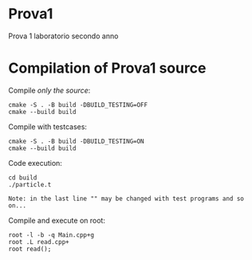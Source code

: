 # Prova1

Prova 1 laboratorio secondo anno

# Compilation of Prova1 source

Compile *only the source*:
```
cmake -S . -B build -DBUILD_TESTING=OFF
cmake --build build
```

Compile with testcases:

```
cmake -S . -B build -DBUILD_TESTING=ON
cmake --build build

```
Code execution:

```
cd build
./particle.t

Note: in the last line "" may be changed with test programs and so on...

```
Compile and execute on root:

```
root -l -b -q Main.cpp+g
root .L read.cpp+
root read();

```


